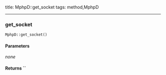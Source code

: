title: MphpD::get_socket
tags: method,MphpD

---

<div class="method">
<h3 class="method-name">get_socket</h3>
<p></p>

```php
MphpD::get_socket()
```

#### Parameters

*none*


#### Returns ``



</div>